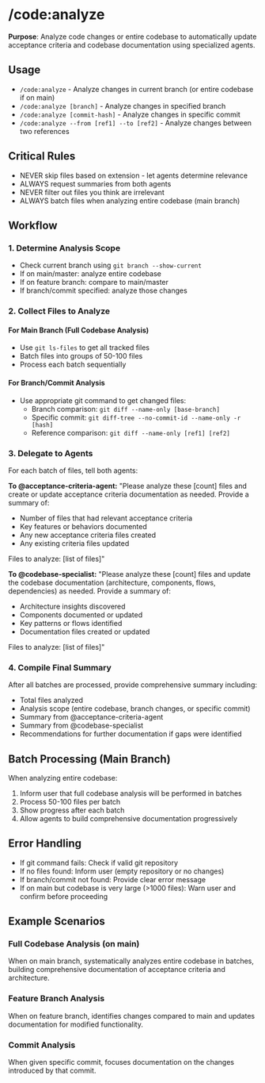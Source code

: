 # /code:analyze

**Purpose**: Analyze code changes or entire codebase to automatically update acceptance criteria and codebase documentation using specialized agents.

## Usage
- `/code:analyze` - Analyze changes in current branch (or entire codebase if on main)
- `/code:analyze [branch]` - Analyze changes in specified branch
- `/code:analyze [commit-hash]` - Analyze changes in specific commit
- `/code:analyze --from [ref1] --to [ref2]` - Analyze changes between two references

## Critical Rules
- NEVER skip files based on extension - let agents determine relevance
- ALWAYS request summaries from both agents
- NEVER filter out files you think are irrelevant
- ALWAYS batch files when analyzing entire codebase (main branch)

## Workflow

### 1. Determine Analysis Scope
- Check current branch using `git branch --show-current`
- If on main/master: analyze entire codebase
- If on feature branch: compare to main/master
- If branch/commit specified: analyze those changes

### 2. Collect Files to Analyze

#### For Main Branch (Full Codebase Analysis)
- Use `git ls-files` to get all tracked files
- Batch files into groups of 50-100 files
- Process each batch sequentially

#### For Branch/Commit Analysis
- Use appropriate git command to get changed files:
  - Branch comparison: `git diff --name-only [base-branch]`
  - Specific commit: `git diff-tree --no-commit-id --name-only -r [hash]`
  - Reference comparison: `git diff --name-only [ref1] [ref2]`

### 3. Delegate to Agents

For each batch of files, tell both agents:

**To @acceptance-criteria-agent:**
"Please analyze these [count] files and create or update acceptance criteria documentation as needed. Provide a summary of:
- Number of files that had relevant acceptance criteria
- Key features or behaviors documented
- Any new acceptance criteria files created
- Any existing criteria files updated

Files to analyze:
[list of files]"

**To @codebase-specialist:**
"Please analyze these [count] files and update the codebase documentation (architecture, components, flows, dependencies) as needed. Provide a summary of:
- Architecture insights discovered
- Components documented or updated
- Key patterns or flows identified
- Documentation files created or updated

Files to analyze:
[list of files]"

### 4. Compile Final Summary
After all batches are processed, provide comprehensive summary including:
- Total files analyzed
- Analysis scope (entire codebase, branch changes, or specific commit)
- Summary from @acceptance-criteria-agent
- Summary from @codebase-specialist
- Recommendations for further documentation if gaps were identified

## Batch Processing (Main Branch)
When analyzing entire codebase:
1. Inform user that full codebase analysis will be performed in batches
2. Process 50-100 files per batch
3. Show progress after each batch
4. Allow agents to build comprehensive documentation progressively

## Error Handling
- If git command fails: Check if valid git repository
- If no files found: Inform user (empty repository or no changes)
- If branch/commit not found: Provide clear error message
- If on main but codebase is very large (>1000 files): Warn user and confirm before proceeding

## Example Scenarios

### Full Codebase Analysis (on main)
When on main branch, systematically analyzes entire codebase in batches, building comprehensive documentation of acceptance criteria and architecture.

### Feature Branch Analysis
When on feature branch, identifies changes compared to main and updates documentation for modified functionality.

### Commit Analysis
When given specific commit, focuses documentation on the changes introduced by that commit.